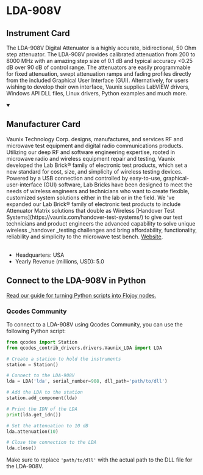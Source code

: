 
# LDA-908V

## Instrument Card

The LDA-908V Digital Attenuator is a highly accurate, bidirectional, 50 Ohm step attenuator. The LDA-908V provides calibrated attenuation from 200 to 8000 MHz with an amazing step size of 0.1 dB and typical accuracy <0.25 dB over 90 dB of control range. The attenuators are easily programmable for fixed attenuation, swept attenuation ramps and fading profiles directly from the included Graphical User Interface (GUI). Alternatively, for users wishing to develop their own interface, Vaunix supplies LabVIEW drivers, Windows API DLL files, Linux drivers, Python examples and much more.

<details open>
<summary><h2>Manufacturer Card</h2></summary>
Vaunix Technology Corp. designs, manufactures, and services RF and microwave test equipment and digital radio communications products. Utilizing our deep RF and software engineering expertise, rooted in microwave radio and wireless equipment repair and testing, Vaunix developed the Lab Brick® family of electronic test products, which set a new standard for cost, size, and simplicity of wireless testing devices. Powered by a USB connection and controlled by easy-to-use, graphical-user-interface (GUI) software, Lab Bricks have been designed to meet the needs of wireless engineers and technicians who want to create flexible, customized system solutions either in the lab or in the field. We 've expanded our Lab Brick® family of electronic test products to include Attenuator Matrix solutions that double as Wireless [Handover Test Systems](https://vaunix.com/handover-test-systems/) to give our test technicians and product engineers the advanced capability to solve unique wireless _handover _testing challenges and bring affordability, functionality, reliability and simplicity to the microwave test bench. <a href="https://vaunix.com/">Website</a>.
<br></br>
<ul>
  <li>Headquarters: USA</li>
  <li>Yearly Revenue (millions, USD): 5.0</li>
</ul>
</details>

## Connect to the LDA-908V in Python

[Read our guide for turning Python scripts into Flojoy nodes.](https://docs.flojoy.ai/custom-nodes/creating-custom-node/)


### Qcodes Community

To connect to a LDA-908V using Qcodes Community, you can use the following Python script:

```python
from qcodes import Station
from qcodes_contrib_drivers.drivers.Vaunix_LDA import LDA

# Create a station to hold the instruments
station = Station()

# Connect to the LDA-908V
lda = LDA('lda', serial_number=908, dll_path='path/to/dll')

# Add the LDA to the station
station.add_component(lda)

# Print the IDN of the LDA
print(lda.get_idn())

# Set the attenuation to 10 dB
lda.attenuation(10)

# Close the connection to the LDA
lda.close()
```

Make sure to replace `'path/to/dll'` with the actual path to the DLL file for the LDA-908V.

